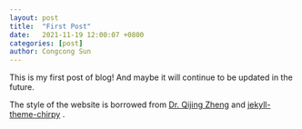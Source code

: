 ```yaml
---
layout: post
title:  "First Post"
date:   2021-11-19 12:00:07 +0800
categories: [post]
author: Congcong Sun
---
```

This is my first post of blog!
And maybe it will continue to be updated in the future. 

The style of the website is borrowed from [Dr. Qijing Zheng](http://staff.ustc.edu.cn/~zqj/) and [jekyll-theme-chirpy](https://github.com/cotes2020/jekyll-theme-chirpy) .
